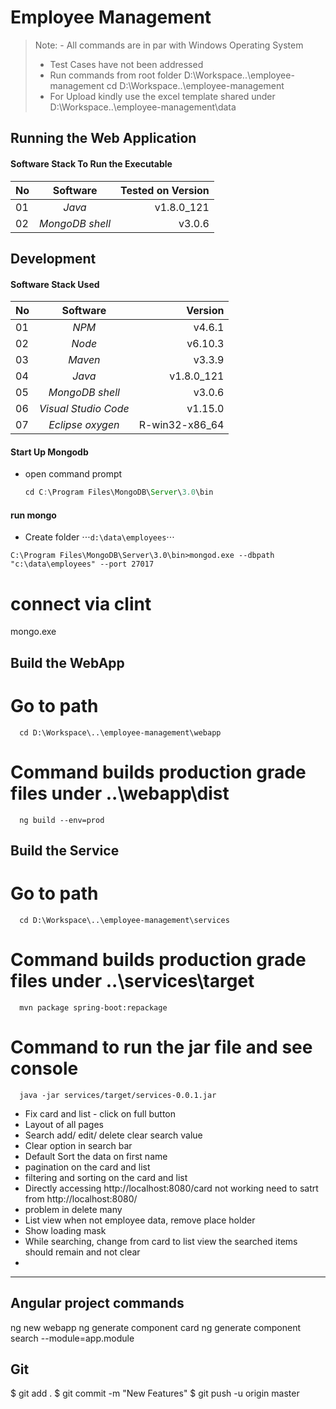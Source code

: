 Employee Management
===================
> Note:  - All commands are in par with Windows Operating System
>    + Test Cases have not been addressed
>    + Run commands from root folder D:\Workspace\..\employee-management
>      cd D:\Workspace\..\employee-management
>    + For Upload kindly use the excel template shared under D:\Workspace\..\employee-management\data

##  Running the Web Application
####  Software Stack To Run the Executable
| No | Software                 | Tested on Version |
| -- |:------------------------:| -----------------:|
| 01 | *Java*                   | v1.8.0_121        |
| 02 | *MongoDB shell*          | v3.0.6            |

##  Development
####  Software Stack Used
| No | Software                 | Version          |
| -- |:------------------------:| ----------------:|
| 01 | *NPM*                    | v4.6.1           |
| 02 | *Node*                   | v6.10.3          |
| 03 | *Maven*                  | v3.3.9           |
| 04 | *Java*                   | v1.8.0_121       |
| 05 | *MongoDB shell*          | v3.0.6           |
| 06 | *Visual Studio Code*     | v1.15.0          |
| 07 | *Eclipse oxygen*         | R-win32-x86_64   |

####  Start Up Mongodb
- open command prompt
  ```javascript
  cd C:\Program Files\MongoDB\Server\3.0\bin
  ```

####  run mongo
- Create folder
  ⋅⋅⋅`d:\data\employees`⋅⋅⋅

`C:\Program Files\MongoDB\Server\3.0\bin>mongod.exe --dbpath "c:\data\employees" --port 27017`






  # connect via clint
  mongo.exe
  
  
  
  
      
  ##  Build the WebApp
  #   Go to path
      cd D:\Workspace\..\employee-management\webapp
  #   Command builds production grade files under ..\webapp\dist
      ng build --env=prod
  
  ##  Build the Service
  #   Go to path
      cd D:\Workspace\..\employee-management\services
  #   Command builds production grade files under ..\services\target
      mvn package spring-boot:repackage
  #   Command to run the jar file and see console
      java -jar services/target/services-0.0.1.jar
      
      
        
  
- Fix card and list - click on full button
- Layout of all pages
- Search add/ edit/ delete clear search value
- Clear option in search bar
- Default Sort the data on first name
- pagination on the card and list
- filtering and sorting on the card and list
- Directly accessing http://localhost:8080/card not working need to satrt from http://localhost:8080/
- problem in delete many
- List view when not employee data, remove place holder
- Show loading mask
- While searching, change from card to list view the searched items should remain and not clear
- 
  
  
  ------------------------------
  
  ## Angular project commands
  ng new webapp
  ng generate component card
  ng generate component search --module=app.module
  
  ## 
  
  ## Git
  $ git add .
  $ git commit -m "New Features"
  $ git push -u origin master